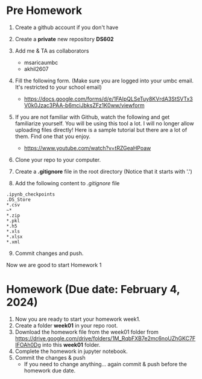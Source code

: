 # Pre Homework
1. Create a github account if you don't have
2. Create a __private__ new repository __DS602__
3. Add me & TA as collaborators
   * msaricaumbc
   * akhil2607
4. Fill the following form. (Make sure you are logged into your umbc email. It's restricted to your school email)
   * https://docs.google.com/forms/d/e/1FAIpQLSeTuy8KVrdA3StSVTx3V0k0Jzac3PAA-b6mciJbksZFz1K0ww/viewform
5. If you are not familiar with Github, watch the following and get familiarize yourself. You will be using this tool a lot. I will no longer allow uploading files directly! Here is a sample tutorial but there are a lot of them. Find one that you enjoy.
   *   https://www.youtube.com/watch?v=tRZGeaHPoaw

6. Clone your repo to your computer.
7. Create a __.gitignore__ file in the root directory (Notice that it starts with '.')
8. Add the following content to _.gitignore_ file
```
.ipynb_checkpoints
.DS_Store
*.csv
~*
*.zip
*.pkl
*.h5
*.xls
*.xlsx
*.xml
```

9. Commit changes and push.

Now we are good to start Homework 1
# Homework (Due date: February 4, 2024)

1. Now you are ready to start your homework week1.
1. Create a folder __week01__ in your repo root. 
2. Download the homework file from the week01 folder from https://drive.google.com/drive/folders/1M_RqbFXB7e2mc6noUZhGKC7FIFOAh0Dg into this __week01__ folder. 
3. Complete the homework in jupyter notebook.
4. Commit the changes & push 
   * If you need to change anything... again commit & push before the homework due date.